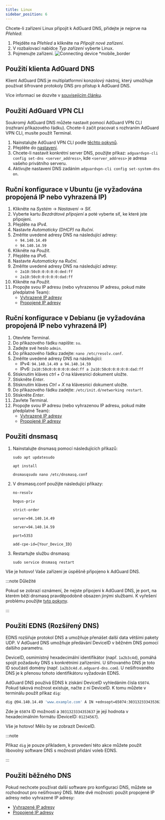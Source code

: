 ```yaml
---
title: Linux
sidebar_position: 6
---
```


Chcete-li zařízení Linux připojit k AdGuard DNS, přidejte je nejprve na _Přehled_:

1. Přejděte na _Přehled_ a klikněte na _Připojit nové zařízení_.
2. V rozbalovací nabídce _Typ zařízení_ vyberte Linux.
3. Pojmenujte zařízení.
   ![Connecting device \*mobile_border](https://cdn.adtidy.org/content/kb/dns/private/new_dns/connect/choose_linux.png)

## Použití klienta AdGuard DNS

Klient AdGuard DNS je multiplatformní konzolový nástroj, který umožňuje používat šifrované protokoly DNS pro přístup k AdGuard DNS.

Více informací se dozvíte v [souvisejícím článku](/dns-client/overview/).

## Použití AdGuard VPN CLI

Soukromý AdGuard DNS můžete nastavit pomocí AdGuard VPN CLI (rozhraní příkazového řádku). Chcete-li začít pracovat s rozhraním AdGuard VPN CLI, musíte použít Terminal.

1. Nainstalujte AdGuard VPN CLI podle [těchto pokynů](https://adguard-vpn.com/kb/adguard-vpn-for-linux/installation/).
2. Přejděte do [nastavení](https://adguard-vpn.com/kb/adguard-vpn-for-linux/settings/).
3. Chcete-li nastavit konkrétní server DNS, použijte příkaz: `adguardvpn-cli config set-dns <server_address>`, kde `<server_address>` je adresa vašeho privátního serveru.
4. Aktivujte nastavení DNS zadáním `adguardvpn-cli config set-system-dns on`.

## Ruční konfigurace v Ubuntu (je vyžadována propojená IP nebo vyhrazená IP)

1. Klikněte na _Systém_ → _Nastavení_ → _Síť_.
2. Vyberte kartu _Bezdrátové připojení_ a poté vyberte síť, ke které jste připojeni.
3. Přejděte na _IPv4_.
4. Nastavte _Automaticky (DHCP)_ na _Ruční_.
5. Změňte uvedené adresy DNS na následující adresy:
   - `94.140.14.49`
   - `94.140.14.59`
6. Klikněte na _Použít_.
7. Přejděte na _IPv6_.
8. Nastavte _Automaticky_ na _Ruční_.
9. Změňte uvedené adresy DNS na následující adresy:
   - `2a10:50c0:0:0:0:0:ded:ff`
   - `2a10:50c0:0:0:0:0:dad:ff`
10. Klikněte na _Použít_.
11. Propojte svou IP adresu (nebo vyhrazenou IP adresu, pokud máte předplatné Team):
    - [Vyhrazené IP adresy](/private-dns/connect-devices/other-options/dedicated-ip.md)
    - [Propojené IP adresy](/private-dns/connect-devices/other-options/linked-ip.md)

## Ruční konfigurace v Debianu (je vyžadována propojená IP nebo vyhrazená IP)

1. Otevřete Terminal.
2. Do příkazového řádku napište: `su`.
3. Zadejte své heslo `admin`.
4. Do příkazového řádku zadejte: `nano /etc/resolv.conf`.
5. Změňte uvedené adresy DNS na následující:
   - IPv4: `94.140.14.49 a 94.140.14.59`
   - IPv6: `2a10:50c0:0:0:0:0:ded:ff a 2a10:50c0:0:0:0:0:dad:ff`
6. Stisknutím kláves _ctrl + O_ na klávesnici dokument uložte.
7. Stiskněte _Enter_.
8. Stisknutím kláves _Ctrl + X_ na klávesnici dokument uložte.
9. Do příkazového řádku zadejte: `/etc/init.d/networking restart`.
10. Stiskněte _Enter_.
11. Zavřete Terminal.
12. Propojte svou IP adresu (nebo vyhrazenou IP adresu, pokud máte předplatné Team):
    - [Vyhrazené IP adresy](/private-dns/connect-devices/other-options/dedicated-ip.md)
    - [Propojené IP adresy](/private-dns/connect-devices/other-options/linked-ip.md)

## Použití dnsmasq

1. Nainstalujte dnsmasq pomocí následujících příkazů:

   `sudo apt updatesudo`

   `apt install`

   `dnsmasqsudo nano /etc/dnsmasq.conf`

2. V dnsmasq.conf použijte následující příkazy:

   `no-resolv`

   `bogus-priv`

   `strict-order`

   `server=94.140.14.49`

   `server=94.140.14.59`

   `port=5353`

   `add-cpe-id={Your_Device_ID}`

3. Restartujte službu dnsmasq:

   `sudo service dnsmasq restart`

Vše je hotovo! Vaše zařízení je úspěšně připojeno k AdGuard DNS.

:::note Důležité

Pokud se zobrazí oznámení, že nejste připojeni k AdGuard DNS, je port, na kterém běží dnsmasq pravděpodobně obsazen jinými službami. K vyřešení problému použijte [tyto pokyny](https://github.com/AdguardTeam/AdGuardHome/wiki/FAQ#bindinuse).

:::

## Použití EDNS (Rozšířený DNS)

EDNS rozšiřuje protokol DNS a umožňuje přenášet další data většími pakety UDP. V AdGuard DNS umožňuje předávání DeviceID v běžném DNS pomocí dalšího parametru.

DeviceID, osmimístný hexadecimální identifikátor (např. `1a2b3c4d`), pomáhá spojit požadavky DNS s konkrétními zařízeními. U šifrovaného DNS je toto ID součástí domény (např. `1a2b3c4d.d.adguard-dns.com`). U nešifrovaného DNS je k přenosu tohoto identifikátoru vyžadován EDNS.

AdGuard DNS používá EDNS k získání DeviceID vyhledáním čísla `65074`. Pokud taková možnost existuje, načte z ní DeviceID. K tomu můžete v terminálu použít příkaz `dig`:

```sh
dig @94.140.14.49 'www.example.com' A IN +ednsopt=65074:3031323334353637
```

Zde je `65074` ID možnosti a `3031323334353637` je její hodnota v hexadecimálním formátu (DeviceID: `01234567`).

Vše je hotovo! Mělo by se zobrazit DeviceID.

:::note

Příkaz `dig` je pouze příkladem, k provedení této akce můžete použít libovolný software DNS s možností přidání voleb EDNS.

:::

## Použití běžného DNS

Pokud nechcete používat další software pro konfiguraci DNS, můžete se rozhodnout pro nešifrovaný DNS. Máte dvě možnosti: použít propojené IP adresy nebo vyhrazené IP adresy:

- [Vyhrazené IP adresy](/private-dns/connect-devices/other-options/dedicated-ip.md)
- [Propojené IP adresy](/private-dns/connect-devices/other-options/linked-ip.md)
